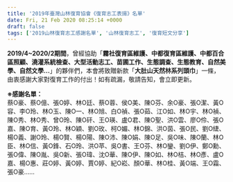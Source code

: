 ```yaml
---
title: '2019年臺灣山林復育協會《復育志工表揚》名單'
date: Fri, 21 Feb 2020 08:25:14 +0000
draft: false
tags: ['2019山林復育志工感謝名單', '山林復育志工', '復育短文分享']
---
```


**2019/4~2020/2期間**，曾經協助「**霧社復育區維護、中都復育區維護、中都百合區照顧、澆灌系統檢查、大型活動志工、苗圃工作、生態調查、生態教育、自然美學、自然文學…**」的夥伴們，本會將致贈新款「**大肚山天然林系列頭巾**」一條，由衷感謝大家對復育工作的付出！如有疏漏，敬請告知，會立即更新。

**※感謝名單：**  
蔡O豪、蔡O億、張O婷、林O廷、蔡O蓉、侯O美、陳O芬、余O豪、張O潔、黃O容、李O玲、林O玉、陳O一、林O旭、白O禎、張O茹、江O如、林O宇、林O禎、陳O秀、林O秀、曾O玲、陳O矸、王O瑛、盧O君、陳O聖、洪O雲、廖O伶、張O嘉、陳O育、黃O玲、林O穎、劉O玫、柯O媚、林O錦、洪O茵、張O民、劉O緁、楊O義、謝O玲、楊O賢、楊O陽、陳O沛、陳O娟、陳O足、吳O味、陳O蘭、林O臣、林O信、黃O鋒、石O玲、洪O苹、吳O書、王O芬、林O鑾、劉O伊、鄭O勳、張O偉、陳O胤、吳O新、張O瑋、沈O華、陳O伊、陳O如、林O桔、林O彥、盧O嘉、楊O惠、莊O婷、黃O婷、賈O婷、紀O崧、顏O華、林O桂、黃O端、王O霜、張O豪……